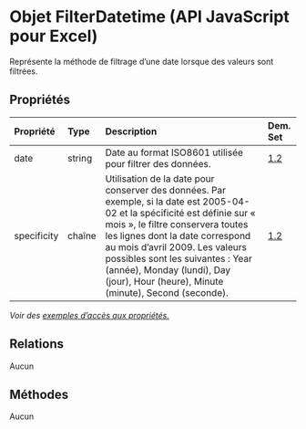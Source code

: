 # <a name="filterdatetime-object-javascript-api-for-excel"></a>Objet FilterDatetime (API JavaScript pour Excel)

Représente la méthode de filtrage d’une date lorsque des valeurs sont filtrées.

## <a name="properties"></a>Propriétés

| Propriété       | Type    |Description| Dem. Set|
|:---------------|:--------|:----------|:----|
|date|string|Date au format ISO8601 utilisée pour filtrer des données.|[1.2](../requirement-sets/excel-api-requirement-sets.md)|
|specificity|chaîne|Utilisation de la date pour conserver des données. Par exemple, si la date est 2005-04-02 et la spécificité est définie sur « mois », le filtre conservera toutes les lignes dont la date correspond au mois d’avril 2009. Les valeurs possibles sont les suivantes : Year (année), Monday (lundi), Day (jour), Hour (heure), Minute (minute), Second (seconde).|[1.2](../requirement-sets/excel-api-requirement-sets.md)|

_Voir des [exemples d’accès aux propriétés.](#property-access-examples)_

## <a name="relationships"></a>Relations
Aucun


## <a name="methods"></a>Méthodes
Aucun

